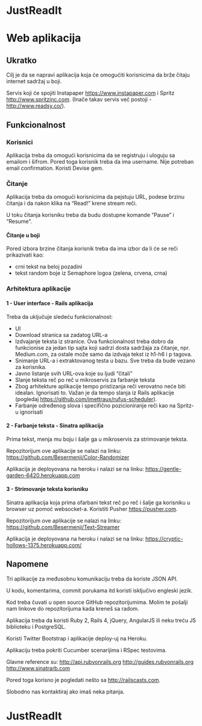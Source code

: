 # JustReadIt


# Web aplikacija

## Ukratko

Cilj je da se napravi aplikacija koja će omogućiti korisnicima da brže čitaju internet sadržaj u boji.

Servis koji će spojiti Instapaper https://www.instapaper.com i Spritz http://www.spritzinc.com. (Inače takav servis već postoji - http://www.readsy.co/).

## Funkcionalnost

### Korisnici

Aplikacija treba da omogući korisnicima da se registruju i uloguju sa emailom i šifrom. Pored toga korisnik treba da ima username. Nije potreban email confirmation. Koristi Devise gem. 

### Čitanje

Aplikacija treba da omogući korisnicima da pejstuju URL, podese brzinu čitanja i da nakon klika na “Read!” krene stream reči.

U toku čitanja korisniku treba da budu dostupne komande “Pause” i “Resume”.

#### Čitanje u boji

Pored izbora brzine čitanja korisnik treba da ima izbor da li će se reči prikazivati kao:

- crni tekst na beloj pozadini
- tekst random boje iz Semaphore logoa (zelena, crvena, crna)

### Arhitektura aplikacije

#### 1 - User interface - Rails aplikacija 

Treba da uključuje sledeću funkcionalnost:

- UI
- Download stranica sa zadatog URL-a
- Izdvajanje teksta iz stranice. Ova funkcionalnost treba dobro da funkcionise za jedan tip sajta koji sadrzi dosta sadržaja za čitanje, npr. Medium.com, za ostale može samo da izdvaja tekst iz h1-h6 i p tagova.
- Snimanje URL-a i extraktovanog testa u bazu. Sve treba da bude vezano za korisnika.
- Javno listanje svih URL-ova koje su ljudi “čitali”
- Slanje teksta reč po reč u mikroservis za farbanje teksta
- Zbog arhitekture aplikacije tempo pristizanja reči verovatno neće biti idealan. Ignorisati to. Važan je da tempo slanja iz Rails aplikacije (pogledaj https://github.com/jmettraux/rufus-scheduler).
- Farbanje određenog slova i specifično pozicioniranje reči kao na Spritz-u ignorisati

#### 2 - Farbanje teksta - Sinatra aplikacija

Prima tekst, menja mu boju i šalje ga u mikroservis za strimovanje teksta.

Repozitorijum ove aplikacije se nalazi na linku: https://github.com/Besermenji/Color-Randomizer

Aplikacija je deployovana na heroku i nalazi se na linku: https://gentle-garden-6420.herokuapp.com

#### 3 - Strimovanje teksta korisniku

Sinatra aplikacija koja prima ofarbani tekst reč po reč i šalje ga korisniku u browser uz pomoć websocket-a. Koristiti Pusher https://pusher.com.

Repozitorijum ove aplikacije se nalazi na linku: https://github.com/Besermenji/Text-Streamer

Aplikacija je deployovana na heroku i nalazi se na linku: https://cryptic-hollows-1375.herokuapp.com/

## Napomene

Tri aplikacije za međusobnu komunikaciju treba da koriste JSON API.

U kodu, komentarima, commit porukama itd koristi isključivo engleski jezik.

Kod treba čuvati u open source GitHub repozitorijumima. Molim te pošalji nam linkove do repozitorijuma kada kreneš sa radom.

Aplikacija treba da koristi Ruby 2, Rails 4, jQuery, AngularJS ili neku treću JS biblioteku i PostgreSQL.

Koristi Twitter Bootstrap i aplikacije deploy-uj na Heroku.

Aplikaciju treba pokriti Cucumber scenarijima i RSpec testovima.

Glavne reference su:
http://api.rubyonrails.org
http://guides.rubyonrails.org
http://www.sinatrarb.com

Pored toga korisno je pogledati nešto sa http://railscasts.com.

Slobodno nas kontaktiraj ako imaš neka pitanja.
# JustReadIt
